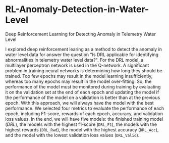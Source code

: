 # RL-Anomaly-Detection-in-Water-Level

Deep Reinforcement Learning for Detecting Anomaly in Telemetry Water Level

I explored deep reinforcement learing as a method to detect the anomaly in water level data for answer the question "Is DRL applicable for identifying abnormalities in telemetry water level data?". For the DRL model, a multilayer perceptron network is used in the Q-network. A significant problem in training neural networks is determining how long they should be trained. Too few epochs may result in the model learning insufficiently, whereas too many epochs may result in the model over-fitting. So, the performance of the model must be monitored during training by evaluating it on the validation set at the end of each epoch and updating the model if the performance of the model on a validation is better than at the previous epoch. With this approach, we will always have the model with the best performance. We selected four metrics to evaluate the performance of each epoch, including F1-score, rewards of each epoch, accuracy, and validation loss values. In the end, we will have five models: the finished training model ($DRL$), the models with the highest f1-score (`DRL_F1`), the models with the highest rewards (`DRL_Rwd`), the model with the highest accuracy (`DRL_Acc`), and the model with the lowest validation loss values (`DRL_Valid`).
